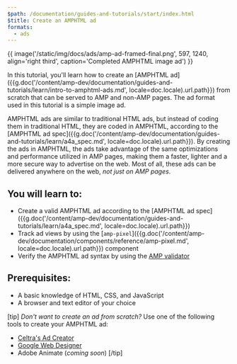 ```yaml
---
$path: /documentation/guides-and-tutorials/start/index.html
$title: Create an AMPHTML ad
formats:
  - ads
---
```


{{ image('/static/img/docs/ads/amp-ad-framed-final.png', 597, 1240, align='right third', caption='Completed AMPHTML image ad') }}

In this tutorial, you'll learn how to create an [AMPHTML ad]({{g.doc('/content/amp-dev/documentation/guides-and-tutorials/learn/intro-to-amphtml-ads.md', locale=doc.locale).url.path}}) from scratch that can be served to AMP and non-AMP pages. The ad format used in this tutorial is a simple image ad.

AMPHTML ads are similar to traditional HTML ads, but instead of coding them in traditional HTML, they are coded in AMPHTML, according to the [AMPHTML ad spec]({{g.doc('/content/amp-dev/documentation/guides-and-tutorials/learn/a4a_spec.md', locale=doc.locale).url.path}}). By creating the ads in AMPHTML, the ads take advantage of the same optimizations and performance utilized in AMP pages, making them a faster, lighter and a more secure way to advertise on the web. Most of all, these ads can be delivered anywhere on the web, _not just on AMP pages_.

## You will learn to:

* Create a valid AMPHTML ad according to the [AMPHTML ad spec]({{g.doc('/content/amp-dev/documentation/guides-and-tutorials/learn/a4a_spec.md', locale=doc.locale).url.path}})
* Track ad views by using the [`amp-pixel`]({{g.doc('/content/amp-dev/documentation/components/reference/amp-pixel.md', locale=doc.locale).url.path}}) component
* Verify the AMPHTML ad syntax by using the [AMP validator](https://validator.ampproject.org/#htmlFormat=AMP4ADS)

## Prerequisites:

* A basic knowledge of HTML, CSS, and JavaScript
* A browser and text editor of your choice


[tip]
*Don't want to create an ad from scratch?*  Use one of the following tools to create your AMPHTML ad:

* [Celtra's Ad Creator](http://www.prnewswire.com/news-releases/celtra-partners-with-the-amp-project-showcases-amp-ad-creation-at-google-io-event-300459514.html)
* [Google Web Designer](https://support.google.com/webdesigner/answer/7529856)
* Adobe Animate (*coming soon*)
[/tip]
